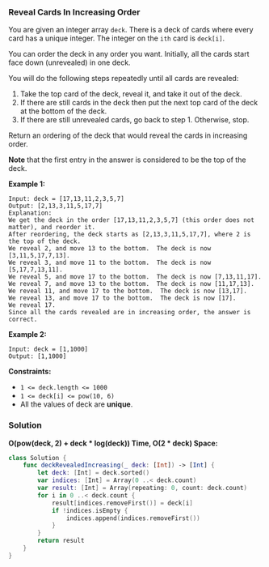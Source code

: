 
### Reveal Cards In Increasing Order

You are given an integer array `deck`. There is a deck of cards where every card has a unique integer. The integer on the `ith` card is `deck[i]`.

You can order the deck in any order you want. Initially, all the cards start face down (unrevealed) in one deck.

You will do the following steps repeatedly until all cards are revealed:

1. Take the top card of the deck, reveal it, and take it out of the deck.
2. If there are still cards in the deck then put the next top card of the deck at the bottom of the deck.
3. If there are still unrevealed cards, go back to step 1. Otherwise, stop.

Return an ordering of the deck that would reveal the cards in increasing order.

__Note__ that the first entry in the answer is considered to be the top of the deck.

__Example 1:__
```
Input: deck = [17,13,11,2,3,5,7]
Output: [2,13,3,11,5,17,7]
Explanation: 
We get the deck in the order [17,13,11,2,3,5,7] (this order does not matter), and reorder it.
After reordering, the deck starts as [2,13,3,11,5,17,7], where 2 is the top of the deck.
We reveal 2, and move 13 to the bottom.  The deck is now [3,11,5,17,7,13].
We reveal 3, and move 11 to the bottom.  The deck is now [5,17,7,13,11].
We reveal 5, and move 17 to the bottom.  The deck is now [7,13,11,17].
We reveal 7, and move 13 to the bottom.  The deck is now [11,17,13].
We reveal 11, and move 17 to the bottom.  The deck is now [13,17].
We reveal 13, and move 17 to the bottom.  The deck is now [17].
We reveal 17.
Since all the cards revealed are in increasing order, the answer is correct.
```
__Example 2:__
```
Input: deck = [1,1000]
Output: [1,1000]
```

__Constraints:__
* `1 <= deck.length <= 1000`
* `1 <= deck[i] <= pow(10, 6)`
* All the values of deck are __unique__.

### Solution
__O(pow(deck, 2) + deck * log(deck)) Time, O(2 * deck) Space:__
```Swift
class Solution {
    func deckRevealedIncreasing(_ deck: [Int]) -> [Int] {
        let deck: [Int] = deck.sorted()
        var indices: [Int] = Array(0 ..< deck.count)
        var result: [Int] = Array(repeating: 0, count: deck.count)
        for i in 0 ..< deck.count {
            result[indices.removeFirst()] = deck[i]
            if !indices.isEmpty {
                indices.append(indices.removeFirst())
            }
        }
        return result
    }
}
```
